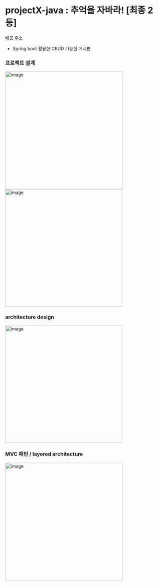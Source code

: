 # projectX-java : 추억을 자바라! [최종 2등]
[배포 주소](http://turtle-hwan.iptime.org:38080)
- Spring boot 활용한 CRUD 가능한 게시판

### 프로젝트 설계
<img width="374" alt="image" src="https://github.com/Turtle-Hwan/projectX-java/assets/67897841/eb3b4990-ffdb-42df-bbf2-bd0962099227">
<img width="373" alt="image" src="https://github.com/Turtle-Hwan/projectX-java/assets/67897841/7a660433-c8cd-4522-ae3b-47eae275fed9">

### architecture design
<img width="373" alt="image" src="https://github.com/Turtle-Hwan/projectX-java/assets/67897841/e98ff196-b570-4819-b10e-9a34a61cf8f6">

### MVC 패턴 / layered architecture
<img width="374" alt="image" src="https://github.com/Turtle-Hwan/projectX-java/assets/67897841/df35588b-135d-414f-81d5-a019689d5b90">
